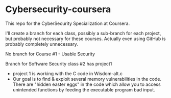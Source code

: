 Cybersecurity-coursera
==========================

This repo for the CyberSecurity Specialization at Coursera.

I'll create a branch for each class, possibly a sub-branch for each project, but probably not necessary for these courses.  Actually even using GitHub is probably completely unnecessary.

No branch for Course #1 - Usable Security

Branch for Software Security class #2 has project1 
* project 1 is working with the C code in Wisdom-alt.c
* Our goal is to find & exploit several memory vulnerabilities in the code.  There are "hidden easter eggs" in the code which allow you to access unintended functions by feeding the executable program bad input.
